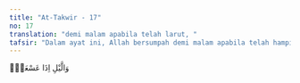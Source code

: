 ```yaml
---
title: "At-Takwir - 17"
no: 17
translation: "demi malam apabila telah larut, "
tafsir: "Dalam ayat ini, Allah bersumpah demi malam apabila telah hampir meninggalkan gelapnya."
---
```


وَالَّيْلِ اِذَا عَسْعَسَۙ
